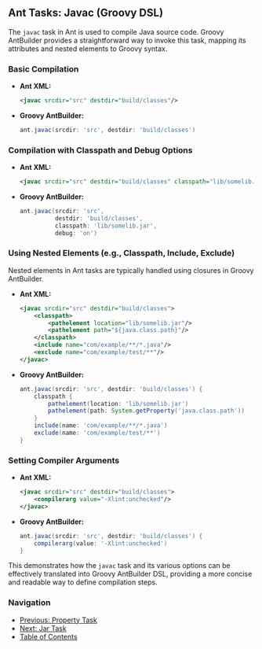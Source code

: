## Ant Tasks: Javac (Groovy DSL)

The `javac` task in Ant is used to compile Java source code. Groovy AntBuilder provides a straightforward way to invoke this task, mapping its attributes and nested elements to Groovy syntax.

### Basic Compilation

*   **Ant XML:**
    ```xml
    <javac srcdir="src" destdir="build/classes"/>
    ```
*   **Groovy AntBuilder:**
    ```groovy
    ant.javac(srcdir: 'src', destdir: 'build/classes')
    ```

### Compilation with Classpath and Debug Options

*   **Ant XML:**
    ```xml
    <javac srcdir="src" destdir="build/classes" classpath="lib/somelib.jar" debug="on"/>
    ```
*   **Groovy AntBuilder:**
    ```groovy
    ant.javac(srcdir: 'src', 
              destdir: 'build/classes', 
              classpath: 'lib/somelib.jar', 
              debug: 'on')
    ```

### Using Nested Elements (e.g., Classpath, Include, Exclude)

Nested elements in Ant tasks are typically handled using closures in Groovy AntBuilder.

*   **Ant XML:**
    ```xml
    <javac srcdir="src" destdir="build/classes">
        <classpath>
            <pathelement location="lib/somelib.jar"/>
            <pathelement path="${java.class.path}"/>
        </classpath>
        <include name="com/example/**/*.java"/>
        <exclude name="com/example/test/**"/>
    </javac>
    ```
*   **Groovy AntBuilder:**
    ```groovy
    ant.javac(srcdir: 'src', destdir: 'build/classes') {
        classpath {
            pathelement(location: 'lib/somelib.jar')
            pathelement(path: System.getProperty('java.class.path'))
        }
        include(name: 'com/example/**/*.java')
        exclude(name: 'com/example/test/**')
    }
    ```

### Setting Compiler Arguments

*   **Ant XML:**
    ```xml
    <javac srcdir="src" destdir="build/classes">
        <compilerarg value="-Xlint:unchecked"/>
    </javac>
    ```
*   **Groovy AntBuilder:**
    ```groovy
    ant.javac(srcdir: 'src', destdir: 'build/classes') {
        compilerarg(value: '-Xlint:unchecked')
    }
    ```

This demonstrates how the `javac` task and its various options can be effectively translated into Groovy AntBuilder DSL, providing a more concise and readable way to define compilation steps.

### Navigation

*   [Previous: Property Task](05-Ant_Tasks_Property_Groovy.md)
*   [Next: Jar Task](07-Ant_Tasks_Jar_Groovy.md)
*   [Table of Contents](00-Introduction_Groovy_Ant_Manual.md)
